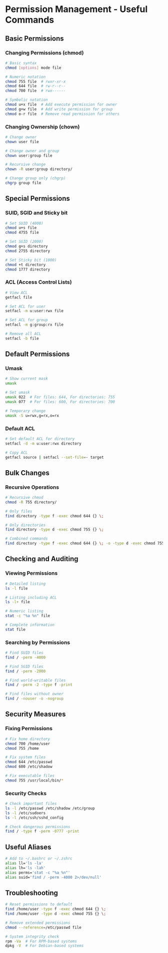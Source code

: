 # Permission Management - Useful Commands

## Basic Permissions
### Changing Permissions (chmod)
```bash
# Basic syntax
chmod [options] mode file

# Numeric notation
chmod 755 file  # rwxr-xr-x
chmod 644 file  # rw-r--r--
chmod 700 file  # rwx------

# Symbolic notation
chmod u+x file  # Add execute permission for owner
chmod g+w file  # Add write permission for group
chmod o-r file  # Remove read permission for others
```

### Changing Ownership (chown)
```bash
# Change owner
chown user file

# Change owner and group
chown user:group file

# Recursive change
chown -R user:group directory/

# Change group only (chgrp)
chgrp group file
```

## Special Permissions
### SUID, SGID and Sticky bit
```bash
# Set SUID (4000)
chmod u+s file
chmod 4755 file

# Set SGID (2000)
chmod g+s directory
chmod 2755 directory

# Set Sticky bit (1000)
chmod +t directory
chmod 1777 directory
```

### ACL (Access Control Lists)
```bash
# View ACL
getfacl file

# Set ACL for user
setfacl -m u:user:rwx file

# Set ACL for group
setfacl -m g:group:rx file

# Remove all ACL
setfacl -b file
```

## Default Permissions
### Umask
```bash
# Show current mask
umask

# Set umask
umask 022  # For files: 644, For directories: 755
umask 077  # For files: 600, For directories: 700

# Temporary change
umask -S u=rwx,g=rx,o=rx
```

### Default ACL
```bash
# Set default ACL for directory
setfacl -d -m u:user:rwx directory

# Copy ACL
getfacl source | setfacl --set-file=- target
```

## Bulk Changes
### Recursive Operations
```bash
# Recursive chmod
chmod -R 755 directory/

# Only files
find directory -type f -exec chmod 644 {} \;

# Only directories
find directory -type d -exec chmod 755 {} \;

# Combined commands
find directory -type f -exec chmod 644 {} \; -o -type d -exec chmod 755 {} \;
```

## Checking and Auditing
### Viewing Permissions
```bash
# Detailed listing
ls -l file

# Listing including ACL
ls -l+ file

# Numeric listing
stat -c "%a %n" file

# Complete information
stat file
```

### Searching by Permissions
```bash
# Find SUID files
find / -perm -4000

# Find SGID files
find / -perm -2000

# Find world-writable files
find / -perm -2 -type f -print

# Find files without owner
find / -nouser -o -nogroup
```

## Security Measures
### Fixing Permissions
```bash
# Fix home directory
chmod 700 /home/user
chmod 755 /home

# Fix system files
chmod 644 /etc/passwd
chmod 600 /etc/shadow

# Fix executable files
chmod 755 /usr/local/bin/*
```

### Security Checks
```bash
# Check important files
ls -l /etc/passwd /etc/shadow /etc/group
ls -l /etc/sudoers
ls -l /etc/ssh/sshd_config

# Check dangerous permissions
find / -type f -perm -0777 -print
```

## Useful Aliases
```bash
# Add to ~/.bashrc or ~/.zshrc
alias ll='ls -la'
alias lh='ls -lah'
alias perms='stat -c "%a %n"'
alias suid='find / -perm -4000 2>/dev/null'
```

## Troubleshooting
```bash
# Reset permissions to default
find /home/user -type f -exec chmod 644 {} \;
find /home/user -type d -exec chmod 755 {} \;

# Remove extended permissions
chmod --reference=/etc/passwd file

# System integrity check
rpm -Va  # For RPM-based systems
dpkg -V  # For Debian-based systems
```